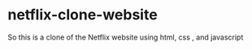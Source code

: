 # netflix-clone-website

So this is a clone of the Netflix website using html, css , and javascript 
